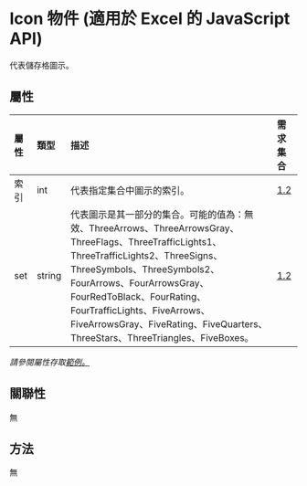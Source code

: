 # <a name="icon-object-javascript-api-for-excel"></a>Icon 物件 (適用於 Excel 的 JavaScript API)

代表儲存格圖示。

## <a name="properties"></a>屬性

| 屬性	       | 類型	    |描述| 需求集合|
|:---------------|:--------|:----------|:----|
|索引|int|代表指定集合中圖示的索引。|[1.2](../requirement-sets/excel-api-requirement-sets.md)|
|set|string|代表圖示是其一部分的集合。可能的值為：無效、ThreeArrows、ThreeArrowsGray、ThreeFlags、ThreeTrafficLights1、ThreeTrafficLights2、ThreeSigns、ThreeSymbols、ThreeSymbols2、FourArrows、FourArrowsGray、FourRedToBlack、FourRating、FourTrafficLights、FiveArrows、FiveArrowsGray、FiveRating、FiveQuarters、ThreeStars、ThreeTriangles、FiveBoxes。|[1.2](../requirement-sets/excel-api-requirement-sets.md)|

_請參閱屬性存取[範例。](#property-access-examples)_

## <a name="relationships"></a>關聯性
無


## <a name="methods"></a>方法
無

